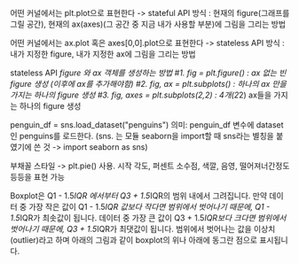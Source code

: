 어떤 커널에서는 plt.plot으로 표현한다 -> stateful API 방식
: 현재의 figure(그래프를 그릴 공간), 현재의 ax(axes)(그 공간 중 지금 내가 사용할 부분)에 그림을 그리는 방법

어떤 커널에서는 ax.plot 혹은 axes[0,0].plot으로 표현한다 -> stateless API 방식 : 내가 지정한 figure, 내가 지정한 ax에 그림을 그리는 방법

stateless API
*figure 와 ax 객체를 생성하는 방법
#1. fig = plt.figure() : ax 없는 빈 figure 생성 (이후에 ax를 추가해야함)
#2. fig, ax = plt.subplots() : 하나의 ax 만을 가지는 하나의 figure 생성
#3. fig, axes = plt.subplots(2,2) : 4개(2*2) ax들을 가지는 하나의 figure 생성


penguin_df = sns.load_dataset("penguins") 의미: penguin_df 변수에 dataset인 penguins를 로드한다. (sns. 는 모듈 seaborn을 import할 때 sns라는 별칭을 붙였기에 쓴 것 -> 
import seaborn as sns)

부채꼴 스타일 -> plt.pie() 사용. 시작 각도, 퍼센트 소수점, 색깔, 음영, 떨어져너간정도 등등을 표현 가능

Boxplot은 Q1 - 1.5*IQR 에서부터 Q3 + 1.5*IQR의 범위 내에서 그려집니다.
만약 데이터 중 가장 작은 값이 Q1 - 1.5*IQR 값보다 작다면 범위에서 벗어나기 때문에,
Q1 - 1.5*IQR가 최솟값이 됩니다.
데이터 중 가장 큰 값이 Q3 + 1.5*IQR보다 크다면 범위에서 벗어나기 때문에,
Q3 + 1.5*IQR가 최댓값이 됩니다.
범위에서 벗어나는 값을 이상치(outlier)라고 하며 아래의 그림과 같이 boxplot의 위나 아래에 동그란 점으로 표시됩니다.